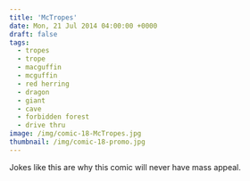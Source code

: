 ```yaml
---
title: 'McTropes'
date: Mon, 21 Jul 2014 04:00:00 +0000
draft: false
tags: 
  - tropes
  - trope
  - macguffin
  - mcguffin
  - red herring
  - dragon
  - giant
  - cave
  - forbidden forest
  - drive thru
image: /img/comic-18-McTropes.jpg
thumbnail: /img/comic-18-promo.jpg
---
```


Jokes like this are why this comic will never have mass appeal.